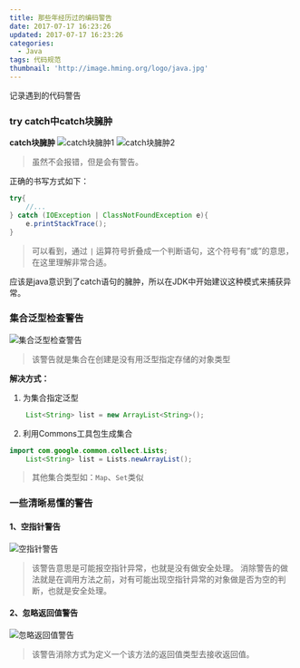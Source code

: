 ```yaml
---
title: 那些年经历过的编码警告
date: 2017-07-17 16:23:26
updated: 2017-07-17 16:23:26
categories: 
  - Java
tags: 代码规范
thumbnail: 'http://image.hming.org/logo/java.jpg'
---
```

记录遇到的代码警告
<!-- more -->
### try catch中catch块臃肿
**catch块臃肿**
![catch块臃肿1](http://image.hming.org/代码警告/catch块臃肿1.jpg)
![catch块臃肿2](http://image.hming.org/代码警告/catch块臃肿2.jpg)
>虽然不会报错，但是会有警告。

正确的书写方式如下：

```java
try{
	//...
} catch (IOException | ClassNotFoundException e){
	e.printStackTrace();
}
```

>可以看到，通过 `|` 运算符号折叠成一个判断语句，这个符号有”或”的意思，在这里理解非常合适。

应该是java意识到了catch语句的臃肿，所以在JDK中开始建议这种模式来捕获异常。

### 集合泛型检查警告
![集合泛型检查警告](http://image.hming.org/代码警告/集合泛型检查警告.png)
>该警告就是集合在创建是没有用泛型指定存储的对象类型

**解决方式：**
1. 为集合指定泛型
```java
	List<String> list = new ArrayList<String>();
```
2. 利用Commons工具包生成集合
```java
import com.google.common.collect.Lists;
	List<String> list = Lists.newArrayList();
```

>其他集合类型如：`Map`、`Set`类似

### 一些清晰易懂的警告
#### 1、空指针警告
![空指针警告](http://image.hming.org/代码警告/空指针警告.png)
>该警告意思是可能报空指针异常，也就是没有做安全处理。
消除警告的做法就是在调用方法之前，对有可能出现空指针异常的对象做是否为空的判断，也就是安全处理。

#### 2、忽略返回值警告
![忽略返回值警告](http://image.hming.org/代码警告/忽略返回值警告.png)
>该警告消除方式为定义一个该方法的返回值类型去接收返回值。

